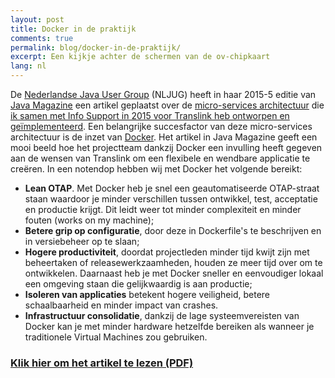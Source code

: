 ```yaml
---
layout: post
title: Docker in de praktijk
comments: true
permalink: blog/docker-in-de-praktijk/
excerpt: Een kijkje achter de schermen van de ov-chipkaart
lang: nl
---
```

De [Nederlandse Java User Group](http://www.nljug.org/) (NLJUG) heeft in haar 2015-5 editie van [Java Magazine](http://www.nljug.org/databasejava/) een artikel geplaatst over de [micro-services architectuur](http://martinfowler.com/articles/microservices.html) die [ik samen met Info Support in 2015 voor Translink heb ontworpen en geïmplementeerd](/projecten/ov-chipkaart/). Een belangrijke succesfactor van deze micro-services architectuur is de inzet van [Docker](https://www.docker.com/). Het artikel in Java Magazine geeft een mooi beeld hoe het projectteam dankzij Docker een invulling heeft gegeven aan de wensen van Translink om een flexibele en wendbare applicatie te creëren. In een notendop hebben wij met Docker het volgende bereikt:

* **Lean OTAP**. Met Docker heb je snel een geautomatiseerde OTAP-straat staan waardoor je minder verschillen tussen ontwikkel, test, acceptatie en productie krijgt. Dit leidt weer tot minder complexiteit en minder fouten (works on my machine);
* **Betere grip op configuratie**, door deze in Dockerfile's te beschrijven en in versiebeheer op te slaan;
* **Hogere productiviteit**, doordat projectleden minder tijd kwijt zijn met beheertaken of releasewerkzaamheden, houden ze meer tijd over om te ontwikkelen. Daarnaast heb je met Docker sneller en eenvoudiger lokaal een omgeving staan die gelijkwaardig is aan productie;
* **Isoleren van applicaties** betekent hogere veiligheid, betere schaalbaarheid en minder impact van crashes.
* **Infrastructuur consolidatie**, dankzij de lage systeemvereisten van Docker kan je met minder hardware hetzelfde bereiken als wanneer je traditionele Virtual Machines zou gebruiken.

### [<i class="icon-file-pdf-o"></i> Klik hier om het artikel te lezen (PDF)](/assets/28-11-2015-artikel-translink-java-magazine-5-2015.pdf)